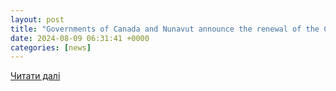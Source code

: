```yaml
---
layout: post
title: "Governments of Canada and Nunavut announce the renewal of the Canada Community-Building Fund for the next ten years"
date: 2024-08-09 06:31:41 +0000
categories: [news]
---
```


[Читати далі](https://www.canada.ca/en/office-infrastructure/news/2024/08/governments-of-canada-and-nunavut-announce-the-renewal-of-the-canada-community-building-fund-for-the-next-ten-years.html)
